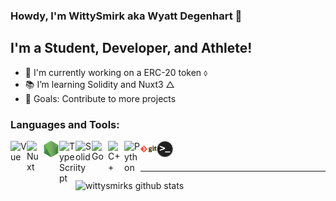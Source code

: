 ### Howdy, I'm WittySmirk aka Wyatt Degenhart 🤠

## I'm a Student, Developer, and Athlete!

- 🔎 I'm currently working on a ERC-20 token ⬨
- 📚 I’m learning Solidity and Nuxt3 △
- 🥅 Goals: Contribute to more projects

### Languages and Tools:

<a href="https://vuejs.org/" target="_blank"><img align="left" alt="Vue" width="26px" src="https://upload.wikimedia.org/wikipedia/commons/thumb/9/95/Vue.js_Logo_2.svg/1184px-Vue.js_Logo_2.svg.png" /></a>
<a href="https://v3.nuxtjs.org/" target="_blank"><img align="left" alt="Nuxt" width="26px" src="https://upload.wikimedia.org/wikipedia/commons/thumb/a/ae/Nuxt_logo.svg/1200px-Nuxt_logo.svg.png" /></a>
<a href="https://nodejs.org/en/" target="_blank"><img align="left" alt="Node.js" width="26px" src="https://raw.githubusercontent.com/github/explore/80688e429a7d4ef2fca1e82350fe8e3517d3494d/topics/nodejs/nodejs.png" /></a>
<a href="https://www.typescriptlang.org/" target="_blank"><img align="left" alt="TypeScript" width="26px" src="https://iconape.com/wp-content/png_logo_vector/typescript.png" /></a>
<a href="https://soliditylang.org/" target="_blank"><img align="left" alt="Solidity" width="26px" src="https://cdn.icon-icons.com/icons2/2107/PNG/512/file_type_solidity_icon_130156.png" /></a>
<a href="https://go.dev/" target="_blank"><img align="left" alt="Go" width="26px" src="https://juststickers.in/wp-content/uploads/2016/07/go-programming-language.png" /></a>
<a href="https://www.cplusplus.com/" target="_blank"><img align="left" alt="C++" width="26px" src="https://upload.wikimedia.org/wikipedia/commons/thumb/1/18/ISO_C%2B%2B_Logo.svg/1822px-ISO_C%2B%2B_Logo.svg.png" /></a>
<a href="https://www.python.org/" target="_blank"><img align="left" alt="Python" width="26px" src="https://www.python.org/static/opengraph-icon-200x200.png" /></a>
<a hreg="https://git-scm.com/" target="_blank"><img align="left" alt="Git" width="26px" src="https://raw.githubusercontent.com/github/explore/80688e429a7d4ef2fca1e82350fe8e3517d3494d/topics/git/git.png" /></a>
<a href="https://www.gnu.org/software/bash/" target="_blank"><img align="left" alt="Terminal" width="26px" src="https://raw.githubusercontent.com/github/explore/80688e429a7d4ef2fca1e82350fe8e3517d3494d/topics/terminal/terminal.png" /></a>

<br />
<br />

---

<img align="left" alt="wittysmirks github stats" src="https://github-readme-stats.vercel.app/api?username=WittySmirk&show_icons=true&hide_border=true&theme=onedark" />
